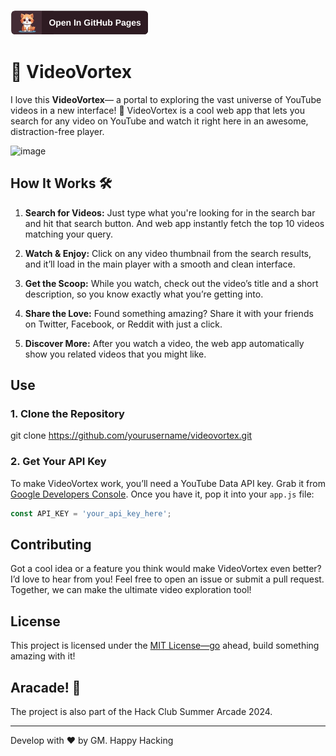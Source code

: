 [![Try Out](https://github.com/ghulammustafa06/hotel_reservation_websites/blob/main/Assets/Images/repo-img.png)](https://66d2742bd497be893ae1d325--storied-wisp-f435cd.netlify.app/)

# 🎥 VideoVortex

I love this **VideoVortex**— a portal to exploring the vast universe of YouTube videos in a new interface! 🌌 VideoVortex is a cool web app that lets you search for any video on YouTube and watch it right here in an awesome, distraction-free player. 

![image](https://github.com/user-attachments/assets/f4af135c-2984-44ec-b280-ecf4af8c1edb)


## How It Works 🛠️

1. **Search for Videos:** Just type what you're looking for in the search bar and hit that search button. And web app instantly fetch the top 10 videos matching your query. 

2. **Watch & Enjoy:** Click on any video thumbnail from the search results, and it’ll load in the main player with a smooth and clean interface. 

3. **Get the Scoop:** While you watch, check out the video’s title and a short description, so you know exactly what you’re getting into. 

4. **Share the Love:** Found something amazing? Share it with your friends on Twitter, Facebook, or Reddit with just a click. 

5. **Discover More:** After you watch a video, the web app automatically show you related videos that you might like. 

## Use 

### 1. Clone the Repository

git clone https://github.com/yourusername/videovortex.git

### 2. Get Your API Key

To make VideoVortex work, you’ll need a YouTube Data API key. Grab it from [Google Developers Console](https://console.developers.google.com/). Once you have it, pop it into your `app.js` file:

```javascript
const API_KEY = 'your_api_key_here';
```

## Contributing 

Got a cool idea or a feature you think would make VideoVortex even better? I’d love to hear from you! Feel free to open an issue or submit a pull request. Together, we can make the ultimate video exploration tool!

## License 

This project is licensed under the [MIT License—go](https://github.com/ghulammustafa06/my_sticky?tab=MIT-1-ov-file) ahead, build something amazing with it!

## Aracade! 🙌

The project is also part of the Hack Club Summer Arcade 2024.

---

Develop with ❤️ by GM. Happy Hacking
